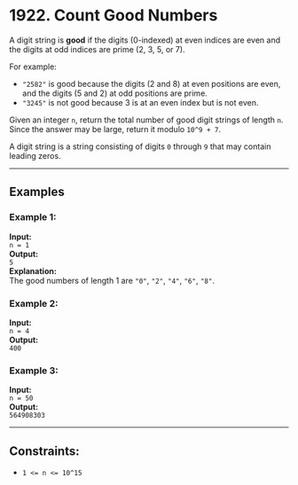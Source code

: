 # 1922. Count Good Numbers

A digit string is **good** if the digits (0-indexed) at even indices are even and the digits at odd indices are prime (2, 3, 5, or 7).

For example:
- `"2582"` is good because the digits (2 and 8) at even positions are even, and the digits (5 and 2) at odd positions are prime.
- `"3245"` is not good because 3 is at an even index but is not even.

Given an integer `n`, return the total number of good digit strings of length `n`. Since the answer may be large, return it modulo `10^9 + 7`.

A digit string is a string consisting of digits `0` through `9` that may contain leading zeros.

---

## Examples

### Example 1:
**Input:**  
`n = 1`  
**Output:**  
`5`  
**Explanation:**  
The good numbers of length 1 are `"0"`, `"2"`, `"4"`, `"6"`, `"8"`.

### Example 2:
**Input:**  
`n = 4`  
**Output:**  
`400`

### Example 3:
**Input:**  
`n = 50`  
**Output:**  
`564908303`

---

## Constraints:
- `1 <= n <= 10^15`